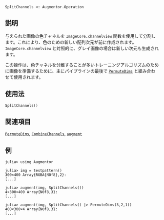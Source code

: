 ```
SplitChannels <: Augmentor.Operation
```

## 説明

与えられた画像の色チャネルを `ImageCore.channelview` 関数を使用して分割します。これにより、色のための新しい配列次元が前に作成されます。`ImageCore.channelview` と対照的に、グレイ画像の場合は新しい次元も生成されます。

この操作は、色チャネルを分離することが多いトレーニングアルゴリズムのために画像を準備するために、主にパイプラインの最後で [`PermuteDims`](@ref) と組み合わせて使用されます。

## 使用法

```
SplitChannels()
```

## 関連項目

[`PermuteDims`](@ref), [`CombineChannels`](@ref), [`augment`](@ref)

## 例

```julia-repl
julia> using Augmentor

julia> img = testpattern()
300×400 Array{RGBA{N0f8},2}:
[...]

julia> augment(img, SplitChannels())
4×300×400 Array{N0f8,3}:
[...]

julia> augment(img, SplitChannels() |> PermuteDims(3,2,1))
400×300×4 Array{N0f8,3}:
[...]
```
